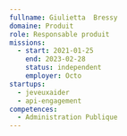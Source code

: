 ```yaml
---
fullname: Giulietta  Bressy
domaine: Produit
role: Responsable produit
missions:
  - start: 2021-01-25
    end: 2023-02-28
    status: independent
    employer: Octo
startups:
  - jeveuxaider
  - api-engagement
competences:
  - Administration Publique
---
```

